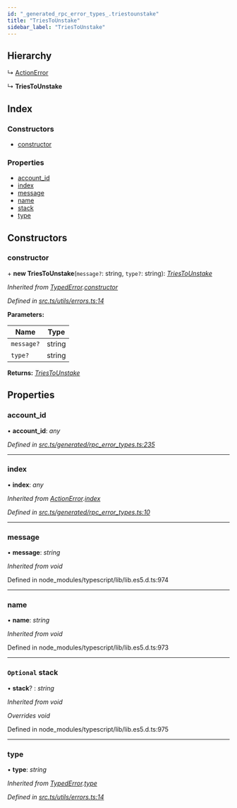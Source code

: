 ```yaml
---
id: "_generated_rpc_error_types_.triestounstake"
title: "TriesToUnstake"
sidebar_label: "TriesToUnstake"
---
```


## Hierarchy

  ↳ [ActionError](_generated_rpc_error_types_.actionerror.md)

  ↳ **TriesToUnstake**

## Index

### Constructors

* [constructor](_generated_rpc_error_types_.triestounstake.md#constructor)

### Properties

* [account_id](_generated_rpc_error_types_.triestounstake.md#account_id)
* [index](_generated_rpc_error_types_.triestounstake.md#index)
* [message](_generated_rpc_error_types_.triestounstake.md#message)
* [name](_generated_rpc_error_types_.triestounstake.md#name)
* [stack](_generated_rpc_error_types_.triestounstake.md#optional-stack)
* [type](_generated_rpc_error_types_.triestounstake.md#type)

## Constructors

###  constructor

\+ **new TriesToUnstake**(`message?`: string, `type?`: string): *[TriesToUnstake](_generated_rpc_error_types_.triestounstake.md)*

*Inherited from [TypedError](_utils_errors_.typederror.md).[constructor](_utils_errors_.typederror.md#constructor)*

*Defined in [src.ts/utils/errors.ts:14](https://github.com/nearprotocol/nearlib/blob/36a8ddc/src.ts/utils/errors.ts#L14)*

**Parameters:**

Name | Type |
------ | ------ |
`message?` | string |
`type?` | string |

**Returns:** *[TriesToUnstake](_generated_rpc_error_types_.triestounstake.md)*

## Properties

###  account_id

• **account_id**: *any*

*Defined in [src.ts/generated/rpc_error_types.ts:235](https://github.com/nearprotocol/nearlib/blob/36a8ddc/src.ts/generated/rpc_error_types.ts#L235)*

___

###  index

• **index**: *any*

*Inherited from [ActionError](_generated_rpc_error_types_.actionerror.md).[index](_generated_rpc_error_types_.actionerror.md#index)*

*Defined in [src.ts/generated/rpc_error_types.ts:10](https://github.com/nearprotocol/nearlib/blob/36a8ddc/src.ts/generated/rpc_error_types.ts#L10)*

___

###  message

• **message**: *string*

*Inherited from void*

Defined in node_modules/typescript/lib/lib.es5.d.ts:974

___

###  name

• **name**: *string*

*Inherited from void*

Defined in node_modules/typescript/lib/lib.es5.d.ts:973

___

### `Optional` stack

• **stack**? : *string*

*Inherited from void*

*Overrides void*

Defined in node_modules/typescript/lib/lib.es5.d.ts:975

___

###  type

• **type**: *string*

*Inherited from [TypedError](_utils_errors_.typederror.md).[type](_utils_errors_.typederror.md#type)*

*Defined in [src.ts/utils/errors.ts:14](https://github.com/nearprotocol/nearlib/blob/36a8ddc/src.ts/utils/errors.ts#L14)*
